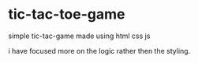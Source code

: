 # tic-tac-toe-game

simple tic-tac-game made using html css js

i have focused more on the logic rather then the styling.


